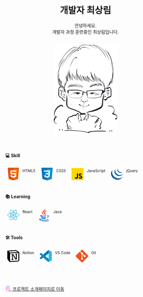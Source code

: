 <div align="center">
  <h1>개발자 최상림</h1>
  <p>안녕하세요.<br />개발자 과정 훈련중인 최상림입니다.</p>
  <br />
  <div>
    <img src="https://raw.githubusercontent.com/rainwell79-web/rainwell79-web/refs/heads/main/images/img_profile_face.jpg" alt="최상림" width="200" />  
  </div>
</div>
<br />
<br />

<h4>💻 Skill</h4>
<div>
  <span>
    <img src="https://raw.githubusercontent.com/rainwell79-web/rainwell79-web/refs/heads/main/images/icon_html5.png" alt="HTML5" width="50" align="middle" />
    <sup>HTML5</sup>
  </span>
  &nbsp;
  <span>
    <img src="https://raw.githubusercontent.com/rainwell79-web/rainwell79-web/refs/heads/main/images/icon_css3.png" alt="CSS3" width="50" align="middle" />
    <sup>CSS5</sup>
  </span>
  &nbsp;
  <span>
    <img src="https://raw.githubusercontent.com/rainwell79-web/rainwell79-web/refs/heads/main/images/icon_js.png" alt="JavaScript" width="50" align="middle" />
    <sup>JavaScript</sup>
  </span>
  &nbsp;
  <span>
    <img src="https://raw.githubusercontent.com/rainwell79-web/rainwell79-web/refs/heads/main/images/icon_jquery.png" alt="jQuery" width="50" align="middle" />
    <sup>jQuery</sup>
  </span>
</div>
<br />
<h4>📚 Learning</h4>
<div>
  <span>
    <img src="https://raw.githubusercontent.com/rainwell79-web/rainwell79-web/refs/heads/main/images/icon_react.png" alt="React" width="50" align="middle" />
    <sup>React</sup>
  </span>
  &nbsp;
  <span>
    <img src="https://raw.githubusercontent.com/rainwell79-web/rainwell79-web/refs/heads/main/images/icon_java.png" alt="Java" width="50" align="middle" />
    <sup>Java</sup>
  </span>
</div>
<br />
<h4>🛠️ Tools</h4>
<div>
  <span>
    <img src="https://raw.githubusercontent.com/rainwell79-web/rainwell79-web/refs/heads/main/images/icon_notion.png" alt="Notion" width="50" align="middle" />
    <sup>Notion</sup>
  </span>
  &nbsp;
  <span>
    <img src="https://raw.githubusercontent.com/rainwell79-web/rainwell79-web/refs/heads/main/images/icon_vscode.png" alt="VS Code" width="50" align="middle" />
    <sup>VS Code</sup>
  </span>
  &nbsp;
  <span>
    <img src="https://raw.githubusercontent.com/rainwell79-web/rainwell79-web/refs/heads/main/images/icon_git.png" alt="Git" width="50" align="middle" />
    <sup>Git</sup>
  </span>
</div>
<br />
<br />
<br />
<br />
<a href="https://rainwell79-web.github.io/rainwell79-web/" target="_blank">
  <img src="https://raw.githubusercontent.com/rainwell79-web/rainwell79-web/refs/heads/main/images/icon_project.png" alt="Git" width="19" align="top" />
  <span>프로젝트 소개페이지로 이동</span>
</a>


<!-- 뱃지 사용방법 -->
  <!-- 뱃지 아이콘 사이트 -->
  <!--   <img src="https://img.shields.io/badge/{내용}-{배경 색깔}?style={스타일}&logo={로고이름}&logoColor={로고 색깔}"/> -->
  
  <!--<p><img src="https://img.shields.io/badge/HTML5-E34F26?style=flat&logo=html5&logoColor=white"/>&nbsp;&nbsp;<img src="https://img.shields.io/badge/CSS3-1572B6?style=flat&logo=css3&logoColor=white"/>&nbsp;&nbsp;<img src="https://img.shields.io/badge/JavaScript-gray?style=flat&logo=JavaScript&logoColor=F7DF1E"/>&nbsp;&nbsp;<img src="https://img.shields.io/badge/jQuery-0769AD?style=flat&logo=jQuery&logoColor=339933"/>&nbsp;&nbsp;<img src="https://img.shields.io/badge/React-white?style=flat&logo=React&logoColor=61DAFB"/></p>

<p><img src="https://img.shields.io/badge/Oracle-F80000?style=flat&logo=Oracle&logoColor=4479A1"/>&nbsp;&nbsp;<img src="https://img.shields.io/badge/JAVA-8F0000?style=flat&logo&logoColor=4479A1"/></p>

<p><img src="https://img.shields.io/badge/Notion-ffffff?style=flat&logo=Notion&logoColor=black"/>&nbsp;&nbsp;<img src="https://img.shields.io/badge/GitHub-gray?style=flat&logo=GitHub&logoColor=black"/>&nbsp;&nbsp;<img src="https://img.shields.io/badge/Git-blue?style=flat&logo=Git&logoColor=F05032"/>&nbsp;&nbsp;</p>-->
